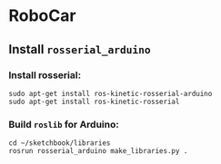 # RoboCar

## Install `rosserial_arduino`

### Install rosserial:
```
sudo apt-get install ros-kinetic-rosserial-arduino
sudo apt-get install ros-kinetic-rosserial
```

### Build `roslib` for Arduino:
```
cd ~/sketchbook/libraries
rosrun rosserial_arduino make_libraries.py .
```
